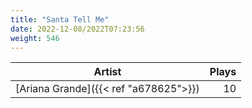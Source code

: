 ```yaml
---
title: "Santa Tell Me"
date: 2022-12-08/2022T07:23:56
weight: 546
---
```




 Artist | Plays 
----- | -----:
[Ariana Grande]({{< ref "a678625">}}) | 10
